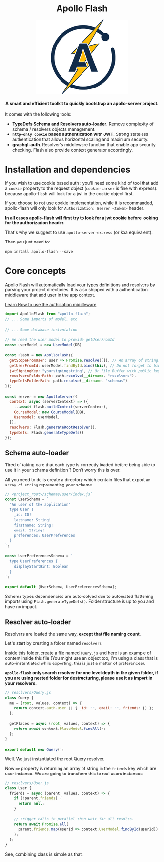 <h1 align="center">
  Apollo Flash
</h1>
<p align="center">
    <img src="./docs/logo.png" alt="Logo Apollo Flash" width="300">
</p>
<h4 align="center">A smart and efficient toolkit to quickly bootstrap an apollo-server project.</h4>

It comes with the following tools:

- **TypeDefs Schema and Resolvers auto-loader**. Remove complexity of schema / resolvers objects management.
- **`http-only cookie` based authentication with JWT**. Strong stateless authentication that allows horizontal scaling and maximum security.
- **graphql-auth**. Resolver's middleware function that enable app security checking. Flash also provide context generator accordingly.

# Installation and dependencies

If you wish to use cookie based auth : you'll need some kind of tool that add a `cookie` property to the request object (`cookie-parser` is fine with express). because apollo-flash will look for a jwt in the cookie object first.

If you choose to not use cookie implementation, while it is recommanded, apollo-flash will only look for `Authorization: Bearer <token>` header.

**In all cases apollo-flash will first try to look for a jwt cookie before looking for the authorizarion header.**

That's why we suggest to use `apollo-server-express` (or koa equivalent).

Then you just need to:

`npm install apollo-flash --save`

# Core concepts

Apollo Flash will automatically load your types definitions and resolvers by parsing your project directories.
It is also shipped with a authentication middleware that add user in the app context.

[Learn How to use the authication middleware](./docs/authentication.md)

```js
import ApolloFlash from "apollo-flash";
// ... Some imports of model, etc

// ... Some database instantation

// We need the user model to provide getUserFromId
const userModel = new UserModel(DB)

const Flash = new ApolloFlash({
  getScopeFromUser: user => Promise.resolve([]), // An array of string.
  getUserFromId: userModel.findById.bind(this), // Do not forget to bind or wrap in order to maintain scope.
  jwtSigningKey: "yoursigningstring", // Or file Buffer with public key.
  resolversFolderPath: path.resolve(__dirname, "resolvers"),
  typeDefsFolderPath: path.resolve(__dirname, "schemas")
});

const server = new ApolloServer({
  context: async (serverContext) => ({
    ...await flash.buildContext(serverContext),
    CourseModel: new CourseModel(DB),
    Usermodel: userModel,
  }),
  resolvers: Flash.generateRootResolver(),
  typeDefs: Flash.generateTypeDefs()
});
```

## Schema auto-loader

Tired of taking care that each type is correctly loaded before being able to use it in your schema definition ? Don't worry this is over.

All you need to do is create a directory which contain files that export `an array of string` representing your scheme.

```js
// <project_root>/schemas/user/index.js`
const UserSchema = `
  "An user of the application"
  type User {
    _id: ID!
    lastname: String!
    firstname: String!
    email: String!
    preferences; UserPreferences
  }
`;

const UserPreferencesSchema = `
  type UserPreferences {
    displayStartHint: Boolean
  }
`;

export default [UserSchema, UserPreferencesSchema];
```

Schema types dependencies are auto-solved due to automated flattening imports using `Flash.generateTypeDefs()`.
Folder structure is up to you and have no impact.

## Resolver auto-loader

Resolvers are loaded the same way, **except that file naming count**.

Let's start by creating a folder named `resolvers`.

Inside this folder, create a file named `Query.js` and here is an example of content inside this file (You might use an object too, I'm using a class that is auto-instantiated while exporting, this is just a matter of preferences).

**`apollo-flash` only search resolver for one level depth in the given folder, if you are using nested folder for destructuring, please use it as import in your resolvers.**

```js
// resolvers/Query.js
class Query {
  me = (root, values, context) => {
    return context.auth.user || { _id: "", email: "", friends: [] };
  };

  getPlaces = async (root, values, context) => {
    return await context.PlaceModel.findAll();
  };
}

export default new Query();
```

Well. We just instantiated the root Query resolver.

Now `me` property is returning an array of string in the `friends` key which are user instance. We are going to transform this to real users instances.

```js
// resolvers/User.js
class User {
  friends = async (parent, values, context) => {
    if (!parent.friends) {
      return null;
    }

    // Trigger calls in parallel then wait for all results.
    return await Promise.all(
      parent.friends.map(userId => context.UserModel.findById(userId))
    );
  };
}
```

See, combining class is simple as that.
